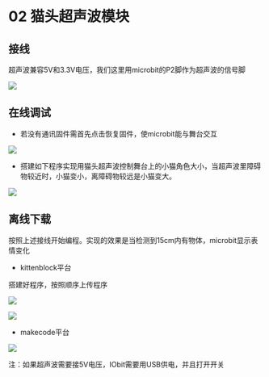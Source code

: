 # 02 猫头超声波模块

## 接线  

超声波兼容5V和3.3V电压，我们这里用microbit的P2脚作为超声波的信号脚

![](https://s2.ax1x.com/2019/09/02/nC3HYQ.jpg) 

## 在线调试 

- 若没有通讯固件需首先点击恢复固件，使microbit能与舞台交互  

![](https://s2.ax1x.com/2019/09/18/nTC54I.jpg)  

- 搭建如下程序实现用猫头超声波控制舞台上的小猫角色大小，当超声波里障碍物较近时，小猫变小，离障碍物较远是小猫变大。

![](https://s2.ax1x.com/2019/09/05/nevuPx.jpg)

## 离线下载  

按照上述接线开始编程。实现的效果是当检测到15cm内有物体，microbit显示表情变化

- kittenblock平台
  
搭建好程序，按照顺序上传程序  

![](https://s2.ax1x.com/2019/09/02/nCqpfx.jpg)  

![](https://s2.ax1x.com/2019/09/18/nTEV9s.jpg)

- makecode平台  

![](https://s2.ax1x.com/2019/09/02/nCL326.jpg)

注：如果超声波需要接5V电压，IObit需要用USB供电，并且打开开关